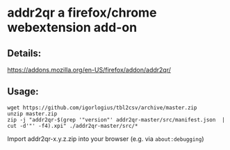 # addr2qr a firefox/chrome webextension add-on

## Details:
https://addons.mozilla.org/en-US/firefox/addon/addr2qr/

## Usage:  
```
wget https://github.com/igorlogius/tbl2csv/archive/master.zip
unzip master.zip
zip -j "addr2qr-$(grep '"version"' addr2qr-master/src/manifest.json  | cut -d'"' -f4).xpi" ./addr2qr-master/src/*
```
Import addr2qr-x.y.z.zip into your browser (e.g. via `about:debugging`)

